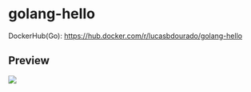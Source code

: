 # golang-hello

DockerHub(Go): https://hub.docker.com/r/lucasbdourado/golang-hello

## Preview

<img src="https://github.com/lucasbdourado/golang-hello/assets/44330434/2fde23a1-e70a-4fc8-8c89-e1eec8882343">
